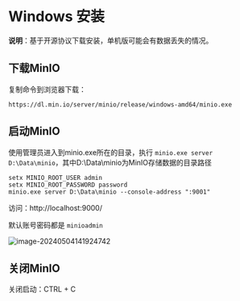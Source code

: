 # Windows 安装

**说明**：基于开源协议下载安装，单机版可能会有数据丢失的情况。

## 下载MinIO

复制命令到浏览器下载：

```shell
https://dl.min.io/server/minio/release/windows-amd64/minio.exe
```

## 启动MinIO

使用管理员进入到minio.exe所在的目录，执行 `minio.exe server D:\Data\minio`，其中D:\Data\minio为MinIO存储数据的目录路径

```shell
setx MINIO_ROOT_USER admin 
setx MINIO_ROOT_PASSWORD password 
minio.exe server D:\Data\minio --console-address ":9001"
```

访问：http://localhost:9000/

默认账号密码都是 `minioadmin`

![image-20240504141924742](https://fastly.jsdelivr.net/gh/LetengZzz/img/java/others/202412092355061.png)

## 关闭MinIO

关闭启动：CTRL + C
